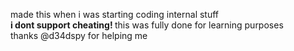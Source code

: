 made this when i was starting coding internal stuff <br>
<b> i dont support cheating! </b> this was fully done for learning purposes <br>
thanks @d34dspy for helping me

